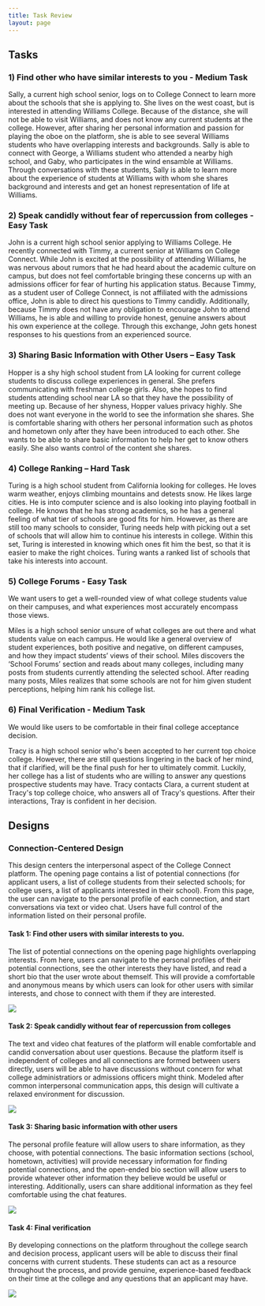 ```yaml
---
title: Task Review
layout: page
---
```


## Tasks

### 1) Find other who have similar interests to you - Medium Task
Sally, a current high school senior, logs on to College Connect to learn more about the schools that she is applying to.  She lives on the west coast, but is interested in attending Williams College.  Because of the distance, she will not be able to visit Williams, and does not know any current students at the college.  However, after sharing her personal information and passion for playing the oboe on the platform, she is able to see several Williams students who have overlapping interests and backgrounds.  Sally is able to connect with George, a Williams student who attended a nearby high school, and Gaby, who participates in the wind ensamble at Williams.  Through conversations with these students, Sally is able to learn more about the experience of students at Williams with whom she shares background and interests and get an honest representation of life at Williams.

### 2) Speak candidly without fear of repercussion from colleges - Easy Task
John is a current high school senior applying to Williams College.  He recently connected with Timmy, a current senior at Williams on College Connect.  While John is excited at the possibility of attending Williams, he was nervous about rumors that he had heard about the academic culture on campus, but does not feel comfortable bringing these concerns up with an admissions officer for fear of hurting his application status.  Because Timmy, as a student user of College Connect, is not affiliated with the admissions office, John is able to direct his questions to Timmy candidly.  Additionally, because Timmy does not have any obligation to encourage John to attend Williams, he is able and willing to provide honest, genuine answers about his own experience at the college.  Through this exchange, John gets honest responses to his questions from an experienced source.

### 3) Sharing Basic Information with Other Users – Easy Task
Hopper is a shy high school student from LA looking for current college students to discuss college experiences in general.  She prefers communicating with freshman college girls.  Also, she hopes to find students attending school near LA so that they have the possibility of meeting up.  Because of her shyness, Hopper values privacy highly.  She does not want everyone in the world to see the information she shares.  She is comfortable sharing with others her personal information such as photos and hometown only after they have been introduced to each other.  She wants to be able to share basic information to help her get to know others easily.  She also wants control of the content she shares.

### 4) College Ranking – Hard Task
Turing is a high school student from California looking for colleges.  He loves warm weather, enjoys climbing mountains and detests snow.  He likes large cities.  He is into computer science and is also looking into playing football in college.  He knows that he has strong academics, so he has a general feeling of what tier of schools are good fits for him.  However, as there are still too many schools to consider, Turing needs help with picking out a set of schools that will allow him to continue his interests in college.  Within this set, Turing is interested in knowing which ones fit him the best, so that it is easier to make the right choices.  Turing wants a ranked list of schools that take his interests into account.

### 5) College Forums - Easy Task
We want users to get a well-rounded view of what college students value on their campuses, and what experiences most accurately encompass those views.

Miles is a high school senior unsure of what colleges are out there and what students value on each campus. He would like a general overview of student experiences, both positive and negative, on different campuses, and how they impact students’ views of their school. Miles discovers the ‘School Forums’ section and reads about many colleges, including many posts from students currently attending the selected school. After reading many posts, Miles realizes that some schools are not for him given student perceptions, helping him rank his college list.

### 6) Final Verification - Medium Task
We would like users to be comfortable in their final college acceptance decision.

Tracy is a high school senior who's been accepted to her current top choice college. However, there are still questions lingering in the back of her mind, that if clarified, will be the final push for her to ultimately commit. Luckily, her college has a list of students who are willing to answer any questions prospective students may have. Tracy contacts Clara, a current student at Tracy's top college choice, who answers all of Tracy's questions. After their interactions, Tray is confident in her decision.

## Designs

### Connection-Centered Design

This design centers the interpersonal aspect of the College Connect platform.  The opening page contains a list of potential connections (for applicant users, a list of college students from their selected schools; for college users, a list of applicants interested in their school).  From this page, the user can navigate to the personal profile of each connection, and start conversations via text or video chat.  Users have full control of the information listed on their personal profile.

#### Task 1: Find other users with similar interests to you.

The list of potential connections on the opening page highlights overlapping interests.  From here, users can navigate to the personal profiles of their potential connections, see the other interests they have listed, and read a short bio that the user wrote about themself.  This will provide a comfortable and anonymous means by which users can look for other users with similar interests, and chose to connect with them if they are interested.

![]("img/dm_t1.png")

#### Task 2: Speak candidly without fear of repercussion from colleges

The text and video chat features of the platform will enable comfortable and candid conversation about user questions.  Because the platform itself is independent of colleges and all connections are formed between users directly, users will be able to have discussions without concern for what college administratiors or admissions officers might think.  Modeled after common interpersonal communication apps, this design will cultivate a relaxed environment for discussion.

![]("img/dm_t2.png")

#### Task 3: Sharing basic information with other users

The personal profile feature will allow users to share information, as they choose, with potential connections.  The basic information sections (school, hometown, activities) will provide necessary information for finding potential connections, and the open-ended bio section will allow users to provide whatever other information they believe would be useful or interesting.  Additionally, users can share additional information as they feel comfortable using the chat features.

![]("img/dm_t3.png")

#### Task 4: Final verification

By developing connections on the platform throughout the college search and decision process, applicant users will be able to discuss their final concerns with current students.  These students can act as a resource throughout the process, and provide genuine, experience-based feedback on their time at the college and any questions that an applicant may have.

![]("img/dm_t4.png")
